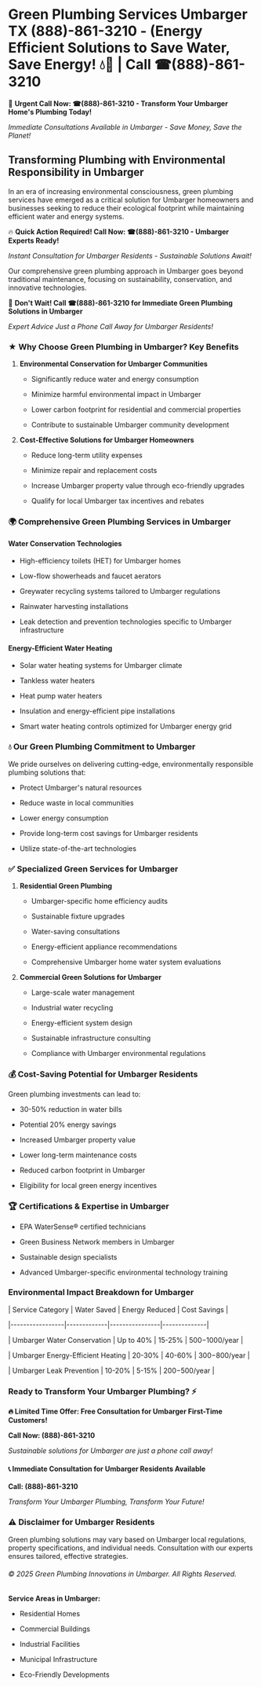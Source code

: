 # Green Plumbing Services Umbarger TX (888)-861-3210 - (Energy Efficient Solutions to Save Water, Save Energy! 💧🌿 | Call ☎(888)-861-3210

🚨 **Urgent Call Now: ☎(888)-861-3210 - Transform Your Umbarger Home's Plumbing Today!**
*Immediate Consultations Available in Umbarger - Save Money, Save the Planet!*

## Transforming Plumbing with Environmental Responsibility in Umbarger

In an era of increasing environmental consciousness, green plumbing services have emerged as a critical solution for Umbarger homeowners and businesses seeking to reduce their ecological footprint while maintaining efficient water and energy systems. 

🔥 **Quick Action Required! Call Now: ☎(888)-861-3210 - Umbarger Experts Ready!**
*Instant Consultation for Umbarger Residents - Sustainable Solutions Await!*

Our comprehensive green plumbing approach in Umbarger goes beyond traditional maintenance, focusing on sustainability, conservation, and innovative technologies.

🚨 **Don't Wait! Call ☎(888)-861-3210 for Immediate Green Plumbing Solutions in Umbarger**
*Expert Advice Just a Phone Call Away for Umbarger Residents!*

### ★ Why Choose Green Plumbing in Umbarger? Key Benefits

1. **Environmental Conservation for Umbarger Communities** 
   - Significantly reduce water and energy consumption
   - Minimize harmful environmental impact in Umbarger
   - Lower carbon footprint for residential and commercial properties
   - Contribute to sustainable Umbarger community development

2. **Cost-Effective Solutions for Umbarger Homeowners** 
   - Reduce long-term utility expenses
   - Minimize repair and replacement costs
   - Increase Umbarger property value through eco-friendly upgrades
   - Qualify for local Umbarger tax incentives and rebates

### 🌍 Comprehensive Green Plumbing Services in Umbarger

#### Water Conservation Technologies
- High-efficiency toilets (HET) for Umbarger homes
- Low-flow showerheads and faucet aerators
- Greywater recycling systems tailored to Umbarger regulations
- Rainwater harvesting installations
- Leak detection and prevention technologies specific to Umbarger infrastructure

#### Energy-Efficient Water Heating
- Solar water heating systems for Umbarger climate
- Tankless water heaters
- Heat pump water heaters
- Insulation and energy-efficient pipe installations
- Smart water heating controls optimized for Umbarger energy grid

### 💧 Our Green Plumbing Commitment to Umbarger

We pride ourselves on delivering cutting-edge, environmentally responsible plumbing solutions that:
- Protect Umbarger's natural resources
- Reduce waste in local communities
- Lower energy consumption
- Provide long-term cost savings for Umbarger residents
- Utilize state-of-the-art technologies

### ✅ Specialized Green Services for Umbarger

1. **Residential Green Plumbing**
   - Umbarger-specific home efficiency audits
   - Sustainable fixture upgrades
   - Water-saving consultations
   - Energy-efficient appliance recommendations
   - Comprehensive Umbarger home water system evaluations

2. **Commercial Green Solutions for Umbarger**
   - Large-scale water management
   - Industrial water recycling
   - Energy-efficient system design
   - Sustainable infrastructure consulting
   - Compliance with Umbarger environmental regulations

### 💰 Cost-Saving Potential for Umbarger Residents

Green plumbing investments can lead to:
- 30-50% reduction in water bills
- Potential 20% energy savings
- Increased Umbarger property value
- Lower long-term maintenance costs
- Reduced carbon footprint in Umbarger
- Eligibility for local green energy incentives

### 🏆 Certifications & Expertise in Umbarger

- EPA WaterSense® certified technicians
- Green Business Network members in Umbarger
- Sustainable design specialists
- Advanced Umbarger-specific environmental technology training

### Environmental Impact Breakdown for Umbarger

| Service Category | Water Saved | Energy Reduced | Cost Savings |
|-----------------|-------------|----------------|--------------|
| Umbarger Water Conservation | Up to 40% | 15-25% | $500-$1000/year |
| Umbarger Energy-Efficient Heating | 20-30% | 40-60% | $300-$800/year |
| Umbarger Leak Prevention | 10-20% | 5-15% | $200-$500/year |

### Ready to Transform Your Umbarger Plumbing? ⚡

**🔥 Limited Time Offer: Free Consultation for Umbarger First-Time Customers!**

**Call Now: (888)-861-3210**
*Sustainable solutions for Umbarger are just a phone call away!*

#### 📞 Immediate Consultation for Umbarger Residents Available

**Call: (888)-861-3210**
*Transform Your Umbarger Plumbing, Transform Your Future!*

### ⚠️ Disclaimer for Umbarger Residents

Green plumbing solutions may vary based on Umbarger local regulations, property specifications, and individual needs. Consultation with our experts ensures tailored, effective strategies.

###### © 2025 Green Plumbing Innovations in Umbarger. All Rights Reserved.

**Service Areas in Umbarger:** 
- Residential Homes
- Commercial Buildings
- Industrial Facilities
- Municipal Infrastructure
- Eco-Friendly Developments
